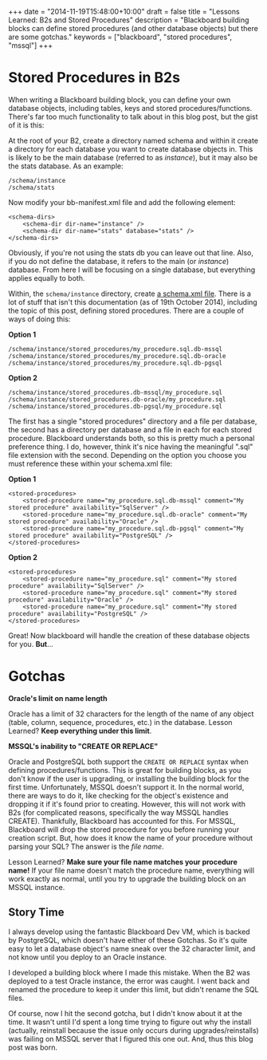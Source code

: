 +++
date = "2014-11-19T15:48:00+10:00"
draft = false
title = "Lessons Learned: B2s and Stored Procedures"
description = "Blackboard building blocks can define stored procedures (and other database objects) but there are some gotchas."
keywords = ["blackboard", "stored procedures", "mssql"]
+++

# Stored Procedures in B2s #

When writing a Blackboard building block, you can define your own database objects, including tables, keys and stored procedures/functions. There's far too much functionality to talk about in this blog post, but the gist of it is this:

At the root of your B2, create a directory named schema and within it create a directory for each database you want to create database objects in. This is likely to be the main database (referred to as *instance*), but it may also be the stats database. As an example:

````
/schema/instance
/schema/stats
````

Now modify your bb-manifest.xml file and add the following element:

````
<schema-dirs>
    <schema-dir dir-name="instance" />
    <schema-dir dir-name="stats" database="stats" />
</schema-dirs>
````

Obviously, if you're not using the stats db you can leave out that line. Also, if you do not define the database, it refers to the main (or *instance*) database. From here I will be focusing on a single database, but everything applies equally to both.

Within, the ````schema/instance```` directory, create [a schema.xml file](http://www.edugarage.com/display/BBDN/Schema+Definitions). There is a lot of stuff that isn't this documentation (as of 19th October 2014), including the topic of this post, defining stored procedures. There are a couple of ways of doing this:


**Option 1**
````
/schema/instance/stored_procedures/my_procedure.sql.db-mssql
/schema/instance/stored_procedures/my_procedure.sql.db-oracle
/schema/instance/stored_procedures/my_procedure.sql.db-pgsql
````


**Option 2**
````
/schema/instance/stored_procedures.db-mssql/my_procedure.sql
/schema/instance/stored_procedures.db-oracle/my_procedure.sql
/schema/instance/stored_procedures.db-pgsql/my_procedure.sql
````

The first has a single "stored procedures" directory and a file per database, the second has a directory per database and a file in each for each stored procedure. Blackboard understands both, so this is pretty much a personal preference thing.  I do, however, think it's nice having the meaningful ".sql" file extension with the second. Depending on the option you choose you must reference these within your schema.xml file:


**Option 1**
````
<stored-procedures>
    <stored-procedure name="my_procedure.sql.db-mssql" comment="My stored procedure" availability="SqlServer" />
    <stored-procedure name="my_procedure.sql.db-oracle" comment="My stored procedure" availability="Oracle" />
    <stored-procedure name="my_procedure.sql.db-pgsql" comment="My stored procedure" availability="PostgreSQL" />
</stored-procedures>
````


**Option 2**
````
<stored-procedures>
    <stored-procedure name="my_procedure.sql" comment="My stored procedure" availability="SqlServer" />
    <stored-procedure name="my_procedure.sql" comment="My stored procedure" availability="Oracle" />
    <stored-procedure name="my_procedure.sql" comment="My stored procedure" availability="PostgreSQL" />
</stored-procedures>
````

Great! Now blackboard will handle the creation of these database objects for you. **But**...

# Gotchas #

**Oracle's limit on name length**

Oracle has a limit of 32 characters for the length of the name of any object (table, column, sequence, procedures, etc.) in the database. Lesson Learned? **Keep everything under this limit**.

**MSSQL's inability to "CREATE OR REPLACE"**

Oracle and PostgreSQL both support the ````CREATE OR REPLACE```` syntax when defining procedures/functions. This is great for building blocks, as you don't know if the user is upgrading, or installing the building block for the first time. Unfortunately, MSSQL doesn't support it. In the normal world, there are ways to do it, like checking for the object's existence and dropping it if it's found prior to creating. However, this will not work with B2s (for complicated reasons, specifically the way MSSQL handles CREATE). Thankfully, Blackboard has accounted for this. For MSSQL, Blackboard will drop the stored procedure for you before running your creation script. But, how does it know the name of your procedure without parsing your SQL? The answer is the *file name*. 

Lesson Learned? **Make sure your file name matches your procedure name!** If your file name doesn't match the procedure name, everything will work exactly as normal, until you try to upgrade the building block on an MSSQL instance.

## Story Time ##

I always develop using the fantastic Blackboard Dev VM, which is backed by PostgreSQL, which doesn't have either of these Gotchas. So it's quite easy to let a database object's name sneak over the 32 character limit, and not know until you deploy to an Oracle instance.

I developed a building block where I made this mistake. When the B2 was deployed to a test Oracle instance, the error was caught. I went back and renamed the procedure to keep it under this limit, but didn't rename the SQL files.

Of course, now I hit the second gotcha, but I didn't know about it at the time. It wasn't until I'd spent a long time trying to figure out why the install (actually, reinstall because the issue only occurs during upgrades/reinstalls) was failing on MSSQL server that I figured this one out. And, thus this blog post was born.

